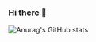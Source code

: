### Hi there 👋

<!--
**water1207/water1207** is a ✨ _special_ ✨ repository because its `README.md` (this file) appears on your GitHub profile.

Here are some ideas to get you started:

- 🔭 I’m currently working on ...
- 🌱 I’m currently learning ...
- 👯 I’m looking to collaborate on ...
- 🤔 I’m looking for help with ...
- 💬 Ask me about ...
- 📫 How to reach me: ...
- 😄 Pronouns: ...
- ⚡ Fun fact: ...
-->
<!-- ![Anurag's GitHub stats](https://github-readme-stats.vercel.app/api?username=water1207&show_icons=true&theme=tokyonight) -->
![Anurag's GitHub stats](https://github-readme-stats.vercel.app/api?username=water1207&show_icons=true&theme=tokyonight)
